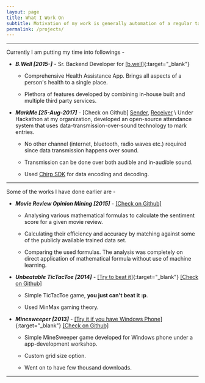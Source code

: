 ```yaml
---
layout: page
title: What I Work On
subtitle: Motivation of my work is generally automation of a regular task, learning a new concept or experiencing something fun.
permalink: /projects/
---
```

---
Currently I am putting my time into followings -

- __*B.Well [2015-]*__ -
Sr. Backend Developer for [\[b.well\]](https://www.icanbwell.com/){:target="_blank"}

    * Comprehensive Health Assistance App. Brings all aspects of a person's health to a single place.

    * Plethora of features developed by combining in-house built and multiple third party services.

- __*MarkMe [25-Aug-2017]*__ -
\[Check on Github\] [Sender](https://github.com/joshtechnologygroup/MarkMe-Sender), [Receiver](https://github.com/joshtechnologygroup/MarkMe-Receiver)
\\
Under Hackathon at my organization, developed an open-source attendance system that uses data-transmission-over-sound technology to mark entries.

    * No other channel (internet, bluetooth, radio waves etc.) required since data transmission happens over sound.

    * Transmission can be done over both audible and in-audible sound.

    * Used [Chirp SDK](chirp.io) for data encoding and decoding.

---

Some of the works I have done earlier are -

- __*Movie Review Opinion Mining [2015]*__ -
[\[Check on Github\]](https://github.com/SaurabhGoyal/MovieReview-OpinionMining)

    * Analysing various mathematical formulas to calculate the sentiment score for a given movie review.

    * Calculating their efficiency and accuracy by matching against some of the publicly available trained data set.

    * Comparing the used formulas. The analysis was completely on direct application of mathematical formula without use of machine learning.


- __*Unbeatable TicTacToe [2014]*__ -
[\[Try to beat it\]](http://unbeatablettt.appspot.com/){:target="_blank"}
[\[Check on Github\]](https://github.com/SaurabhGoyal/tictactoe-webapp)

    * Simple TicTacToe game, **you just can't beat it :p**.

    * Used MinMax gaming theory.


- __*Minesweeper [2013]*__ -
[\[Try it if you have Windows Phone\]](https://www.microsoft.com/en-in/store/p/minesweeper/9nblggh08wmv){:target="_blank"}
[\[Check on Github\]](https://github.com/SaurabhGoyal/Minesweeper)

    * Simple MineSweeper game developed for Windows phone under a app-development workshop.

    * Custom grid size option.

    * Went on to have few thousand downloads.

---
